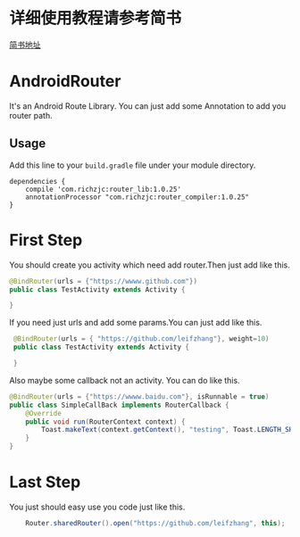 #  详细使用教程请参考简书
[简书地址](https://www.jianshu.com/p/9f60ee8297d3)

# AndroidRouter
It's an Android Route Library. You can just add some Annotation to add you router path.
## Usage
Add this line to your `build.gradle` file under your module directory.

```
dependencies {
    compile 'com.richzjc:router_lib:1.0.25'
    annotationProcessor "com.richzjc:router_compiler:1.0.25"
}
```
# First Step
You should create you activity which need add router.Then just add like this.
```java 
@BindRouter(urls = {"https://wwww.github.com"})
public class TestActivity extends Activity {

}
```
If you need just urls and add some params.You can  just  add like this.
```java
 @BindRouter(urls = { "https://github.com/leifzhang"}, weight=10)
 public class TestActivity extends Activity {

 }
```
Also maybe some callback not an activity. You can do like this.
```java
@BindRouter(urls = {"https://wwww.baidu.com"}, isRunnable = true)
public class SimpleCallBack implements RouterCallback {
    @Override
    public void run(RouterContext context) {
        Toast.makeText(context.getContext(), "testing", Toast.LENGTH_SHORT).show();
    }
}
```

# Last Step
You just should easy use you code just like this.
```java
    Router.sharedRouter().open("https://github.com/leifzhang", this);
```

